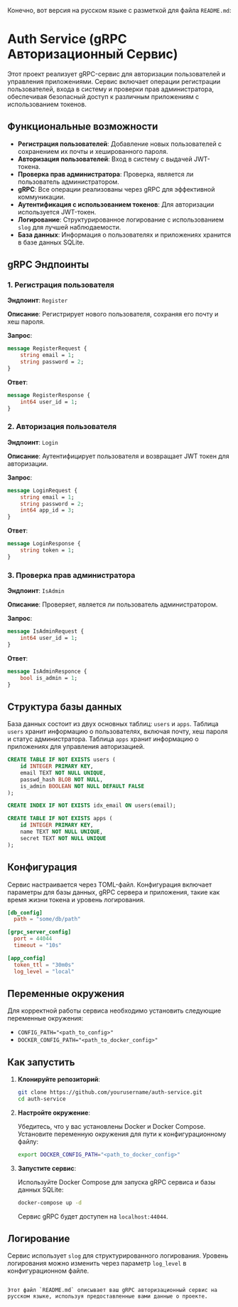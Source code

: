 Конечно, вот версия на русском языке с разметкой для файла `README.md`:

# Auth Service (gRPC Авторизационный Сервис)

Этот проект реализует gRPC-сервис для авторизации пользователей и управления приложениями. Сервис включает операции регистрации пользователей, входа в систему и проверки прав администратора, обеспечивая безопасный доступ к различным приложениям с использованием токенов.

## Функциональные возможности

- **Регистрация пользователей**: Добавление новых пользователей с сохранением их почты и хешированного пароля.
- **Авторизация пользователей**: Вход в систему с выдачей JWT-токена.
- **Проверка прав администратора**: Проверка, является ли пользователь администратором.
- **gRPC**: Все операции реализованы через gRPC для эффективной коммуникации.
- **Аутентификация с использованием токенов**: Для авторизации используется JWT-токен.
- **Логирование**: Структурированное логирование с использованием `slog` для лучшей наблюдаемости.
- **База данных**: Информация о пользователях и приложениях хранится в базе данных SQLite.

## gRPC Эндпоинты

### 1. Регистрация пользователя

**Эндпоинт**: `Register`

**Описание**: Регистрирует нового пользователя, сохраняя его почту и хеш пароля.

**Запрос**:

```proto
message RegisterRequest {
    string email = 1;
    string password = 2;
}
```

**Ответ**:

```proto
message RegisterResponse {
    int64 user_id = 1;
}
```

### 2. Авторизация пользователя

**Эндпоинт**: `Login`

**Описание**: Аутентифицирует пользователя и возвращает JWT токен для авторизации.

**Запрос**:

```proto
message LoginRequest {
    string email = 1;
    string password = 2;
    int64 app_id = 3;
}
```

**Ответ**:

```proto
message LoginResponse {
    string token = 1;
}
```

### 3. Проверка прав администратора

**Эндпоинт**: `IsAdmin`

**Описание**: Проверяет, является ли пользователь администратором.

**Запрос**:

```proto
message IsAdminRequest {
    int64 user_id = 1;
}
```

**Ответ**:

```proto
message IsAdminResponce {
    bool is_admin = 1;
}
```

## Структура базы данных

База данных состоит из двух основных таблиц: `users` и `apps`. Таблица `users` хранит информацию о пользователях, включая почту, хеш пароля и статус администратора. Таблица `apps` хранит информацию о приложениях для управления авторизацией.

```sql
CREATE TABLE IF NOT EXISTS users (
    id INTEGER PRIMARY KEY,
    email TEXT NOT NULL UNIQUE,
    passwd_hash BLOB NOT NULL,
    is_admin BOOLEAN NOT NULL DEFAULT FALSE
);

CREATE INDEX IF NOT EXISTS idx_email ON users(email);

CREATE TABLE IF NOT EXISTS apps (
    id INTEGER PRIMARY KEY,
    name TEXT NOT NULL UNIQUE,
    secret TEXT NOT NULL UNIQUE
);
```

## Конфигурация

Сервис настраивается через TOML-файл. Конфигурация включает параметры для базы данных, gRPC сервера и приложения, такие как время жизни токена и уровень логирования.

```toml
[db_config]
  path = "some/db/path"

[grpc_server_config]
  port = 44044
  timeout = "10s"

[app_config]
  token_ttl = "30m0s"
  log_level = "local"
```

## Переменные окружения

Для корректной работы сервиса необходимо установить следующие переменные окружения:

- `CONFIG_PATH="<path_to_config>"`
- `DOCKER_CONFIG_PATH="<path_to_docker_config>"`

## Как запустить

1. **Клонируйте репозиторий**:

   ```bash
   git clone https://github.com/yourusername/auth-service.git
   cd auth-service
   ```

2. **Настройте окружение**:

   Убедитесь, что у вас установлены Docker и Docker Compose. Установите переменную окружения для пути к конфигурационному файлу:

   ```bash
   export DOCKER_CONFIG_PATH="<path_to_docker_config>"
   ```

3. **Запустите сервис**:

   Используйте Docker Compose для запуска gRPC сервиса и базы данных SQLite:

   ```bash
   docker-compose up -d
   ```

   Сервис gRPC будет доступен на `localhost:44044`.

## Логирование

Сервис использует `slog` для структурированного логирования. Уровень логирования можно изменить через параметр `log_level` в конфигурационном файле.
```

Этот файл `README.md` описывает ваш gRPC авторизационный сервис на русском языке, используя предоставленные вами данные о проекте.
